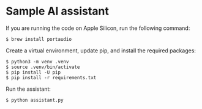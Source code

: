 # Sample AI assistant

If you are running the code on Apple Silicon, run the following command:

```
$ brew install portaudio
```

Create a virtual environment, update pip, and install the required packages:

```
$ python3 -m venv .venv
$ source .venv/bin/activate
$ pip install -U pip
$ pip install -r requirements.txt
```

Run the assistant:

```
$ python assistant.py
```